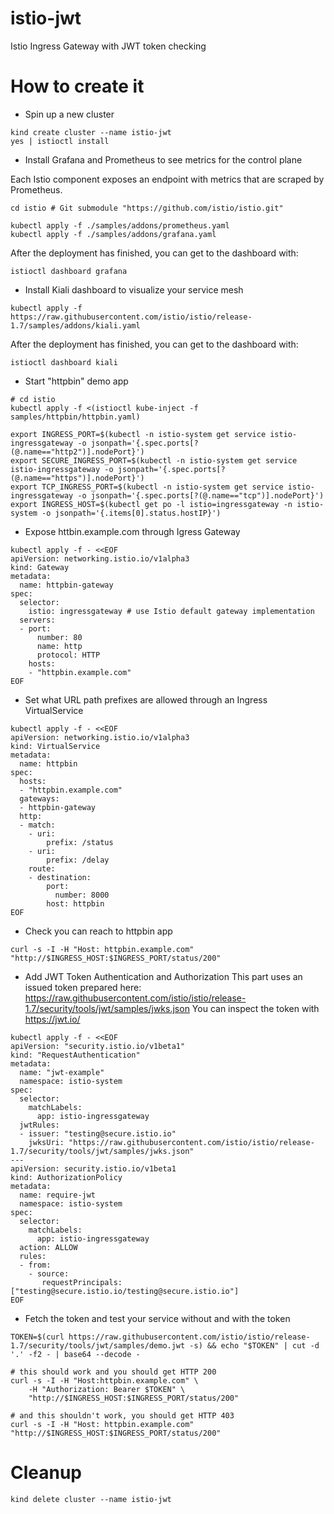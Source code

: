 # istio-jwt
Istio Ingress Gateway with JWT token checking

# How to create it
* Spin up a new cluster
```shell
kind create cluster --name istio-jwt
yes | istioctl install
```

* Install Grafana and Prometheus to see metrics for the control plane

Each Istio component exposes an endpoint with metrics that are scraped by Prometheus.

```shell
cd istio # Git submodule "https://github.com/istio/istio.git"

kubectl apply -f ./samples/addons/prometheus.yaml
kubectl apply -f ./samples/addons/grafana.yaml
```

After the deployment has finished, you can get to the dashboard with:
```shell
istioctl dashboard grafana
```

* Install Kiali dashboard to visualize your service mesh
```
kubectl apply -f https://raw.githubusercontent.com/istio/istio/release-1.7/samples/addons/kiali.yaml
```

After the deployment has finished, you can get to the dashboard with:
```shell
istioctl dashboard kiali
```

* Start "httpbin" demo app
```shell
# cd istio
kubectl apply -f <(istioctl kube-inject -f samples/httpbin/httpbin.yaml)

export INGRESS_PORT=$(kubectl -n istio-system get service istio-ingressgateway -o jsonpath='{.spec.ports[?(@.name=="http2")].nodePort}')
export SECURE_INGRESS_PORT=$(kubectl -n istio-system get service istio-ingressgateway -o jsonpath='{.spec.ports[?(@.name=="https")].nodePort}')
export TCP_INGRESS_PORT=$(kubectl -n istio-system get service istio-ingressgateway -o jsonpath='{.spec.ports[?(@.name=="tcp")].nodePort}')
export INGRESS_HOST=$(kubectl get po -l istio=ingressgateway -n istio-system -o jsonpath='{.items[0].status.hostIP}')
```

* Expose httbin.example.com through Igress Gateway
```shell
kubectl apply -f - <<EOF
apiVersion: networking.istio.io/v1alpha3
kind: Gateway
metadata:
  name: httpbin-gateway
spec:
  selector:
    istio: ingressgateway # use Istio default gateway implementation
  servers:
  - port:
      number: 80
      name: http
      protocol: HTTP
    hosts:
    - "httpbin.example.com"
EOF
```

* Set what URL path prefixes are allowed through an Ingress VirtualService
```shell
kubectl apply -f - <<EOF
apiVersion: networking.istio.io/v1alpha3
kind: VirtualService
metadata:
  name: httpbin
spec:
  hosts:
  - "httpbin.example.com"
  gateways:
  - httpbin-gateway
  http:
  - match:
    - uri:
        prefix: /status
    - uri:
        prefix: /delay
    route:
    - destination:
        port:
          number: 8000
        host: httpbin
EOF
```

* Check you can reach to httpbin app
```shell
curl -s -I -H "Host: httpbin.example.com" "http://$INGRESS_HOST:$INGRESS_PORT/status/200"
```

* Add JWT Token Authentication and Authorization
This part uses an issued token prepared here: https://raw.githubusercontent.com/istio/istio/release-1.7/security/tools/jwt/samples/jwks.json
You can inspect the token with https://jwt.io/

```shell
kubectl apply -f - <<EOF
apiVersion: "security.istio.io/v1beta1"
kind: "RequestAuthentication"
metadata:
  name: "jwt-example"
  namespace: istio-system
spec:
  selector:
    matchLabels:
      app: istio-ingressgateway
  jwtRules:
  - issuer: "testing@secure.istio.io"
    jwksUri: "https://raw.githubusercontent.com/istio/istio/release-1.7/security/tools/jwt/samples/jwks.json"
---
apiVersion: security.istio.io/v1beta1
kind: AuthorizationPolicy
metadata:
  name: require-jwt
  namespace: istio-system
spec:
  selector:
    matchLabels:
      app: istio-ingressgateway
  action: ALLOW
  rules:
  - from:
    - source:
       requestPrincipals: ["testing@secure.istio.io/testing@secure.istio.io"]
EOF
```

* Fetch the token and test your service without and with the token
```shell
TOKEN=$(curl https://raw.githubusercontent.com/istio/istio/release-1.7/security/tools/jwt/samples/demo.jwt -s) && echo "$TOKEN" | cut -d '.' -f2 - | base64 --decode -

# this should work and you should get HTTP 200
curl -s -I -H "Host:httpbin.example.com" \
    -H "Authorization: Bearer $TOKEN" \
    "http://$INGRESS_HOST:$INGRESS_PORT/status/200"

# and this shouldn't work, you should get HTTP 403
curl -s -I -H "Host: httpbin.example.com" "http://$INGRESS_HOST:$INGRESS_PORT/status/200"
```

# Cleanup
```shell
kind delete cluster --name istio-jwt
```
